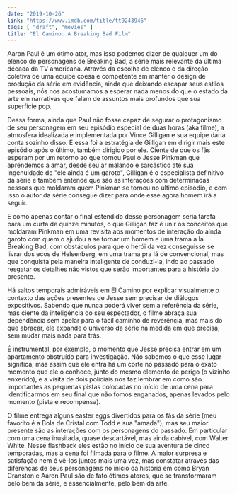 ```yaml
---
date: "2019-10-26"
link: "https://www.imdb.com/title/tt9243946"
tags: [ "draft", "movies" ]
title: "El Camino: A Breaking Bad Film"
---
```

Aaron Paul é um ótimo ator, mas isso podemos dizer de qualquer um do elenco de personagens de Breaking Bad, a série mais relevante da última década da TV americana. Através da escolha de elenco e da direção coletiva de uma equipe coesa e competente em manter o design de produção da série em evidência, ainda que deixando escapar seus estilos pessoais, nós nos acostumamos a esperar nada menos do que o estado da arte em narrativas que falam de assuntos mais profundos que sua superfície pop.

Dessa forma, ainda que Paul não fosse capaz de segurar o protagonismo de seu personagem em seu episódio especial de duas horas (aka filme), a atmosfera idealizada e implementada por Vince Gilligan e sua equipe daria conta sozinho disso. E essa foi a estratégia de Gilligan em dirigir mais este episódio após o último, também dirigido por ele. Ciente de que os fãs esperam por um retorno ao que tornou Paul o Jesse Pinkman que aprendemos a amar, desde seu ar malando e sarcástico até sua ingenuidade de "ele ainda é um garoto", Gilligan é o especialista definitivo da série e também entende que são as interações com determinadas pessoas que moldaram quem Pinkman se tornou no último episódio, e com isso o autor da série consegue dizer para onde esse agora homem irá a seguir.

E como apenas contar o final estendido desse personagem seria tarefa para um curta de quinze minutos, o que Gilligan faz é unir os conceitos que moldaram Pinkman em uma revisita aos momentos de interação do ainda garoto com quem o ajudou a se tornar um homem e uma trama a la Breaking Bad, com obstáculos para que o herói da vez conseguisse se livrar dos ecos de Helsenberg, em uma trama pra lá de convencional, mas que conquista pela maneira inteligente de conduzi-la, indo ao passado resgatar os detalhes não vistos que serão importantes para a história do presente.

Há saltos temporais admiráveis em El Camino por explicar visualmente o contexto das ações presentes de Jesse sem precisar de diálogos expositivos. Sabendo que nunca poderá viver sem a referência da série, mas ciente da inteligência do seu espectador, o filme abraça sua dependência sem apelar para o fácil caminho de reverência, mas mais do que abraçar, ele expande o universo da série na medida em que precisa, sem mudar mais nada para trás.

É instrumental, por exemplo, o momento que Jesse precisa entrar em um apartamento obstruído para investigação. Não sabemos o que esse lugar significa, mas assim que ele entra há um corte no passado para o exato momento que ele o conhece, junto do mesmo elemento de perigo (o vizinho enxerido), e a visita de dois policiais nos faz lembrar em como são importantes as pequenas pistas colocadas no início de uma cena para identificarmos em seu final que não fomos enganados, apenas levados pelo momento (pista e recompensa).

O filme entrega alguns easter eggs divertidos para os fãs da série (meu favorito é a Bola de Cristal com Todd e sua "amada"), mas seu maior presente são as interações com os personagens do passado. Em particular com uma cena inusitada, quase descartável, mas ainda cabível, com Walter White. Nesse flashback eles estão no início de sua aventura de cinco temporadas, mas a cena foi filmada para o filme. A maior surpresa e satisfação nem é vê-los juntos mais uma vez, mas constatar através das diferenças de seus personagens no início da história em como Bryan Cranston e Aaron Paul são de fato ótimos atores, que se transformaram pelo bem da série, e essencialmente, pelo bem da arte.
